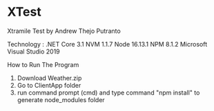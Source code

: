 # XTest
Xtramile Test by Andrew Thejo Putranto

Technology :
.NET Core 3.1
NVM 1.1.7
Node 16.13.1
NPM 8.1.2
Microsoft Visual Studio 2019

How to Run The Program
1. Download Weather.zip
2. Go to ClientApp folder
3. run command prompt (cmd) and type command "npm install" to generate node_modules folder
